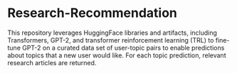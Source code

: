 # Research-Recommendation
This repository leverages HuggingFace libraries and artifacts, including Transformers, GPT-2, and transformer reinforcement learning (TRL) to fine-tune GPT-2 on a curated data set of user-topic pairs to enable predictions about topics that a new user would like. For each topic prediction, relevant research articles are returned.
